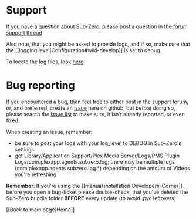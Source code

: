 # Support

If you have a question about Sub-Zero, please post a question in the [forum support thread](https://forums.plex.tv/discussion/186575)

Also note, that you might be asked to provide logs, and if so, make sure that the [[logging level|Configuration#wiki-develop]] is set to debug.

To locate the log files, look [here](https://support.plex.tv/hc/en-us/articles/200250417)

# Bug reporting

If you encountered a bug, then feel free to either post in the support forum, or, and preferred, create an [issue](https://github.com/pannal/Sub-Zero.bundle/issues) here on github, but before doing so, please search the [issue list](https://github.com/pannal/Sub-Zero.bundle/issues?utf8=%E2%9C%93&q=) to make sure, it isn't already reported, or even fixed.

When creating an issue, remember:

* be sure to post your logs with your log_level to DEBUG in Sub-Zero's settings
* get Library/Application Support/Plex Media Server/Logs/PMS Plugin Logs/com.plexapp.agents.subzero.log; there may be multiple logs (com.plexapp.agents.subzero.log.*) depending on the amount of Videos you're refreshing

**Remember**: If you're using the [[manual installation|Developers-Corner]], before you open a bug-ticket please double-check, that you've deleted the Sub-Zero.bundle folder **BEFORE** every update (to avoid .pyc leftovers)


[[Back to main page|Home]]